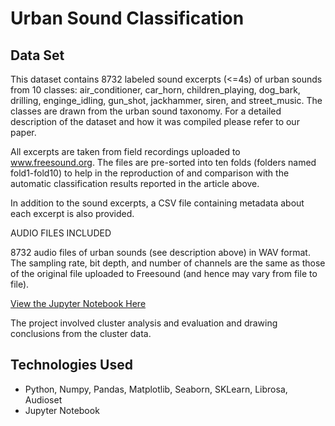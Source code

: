 # Urban Sound Classification

## Data Set

This dataset contains 8732 labeled sound excerpts (<=4s) of urban sounds from 10 classes: air_conditioner, car_horn, children_playing, dog_bark, drilling, enginge_idling, gun_shot, jackhammer, siren, and street_music. The classes are drawn from the urban sound taxonomy. For a detailed description of the dataset and how it was compiled please refer to our paper.

All excerpts are taken from field recordings uploaded to www.freesound.org. The files are pre-sorted into ten folds (folders named fold1-fold10) to help in the reproduction of and comparison with the automatic classification results reported in the article above.

In addition to the sound excerpts, a CSV file containing metadata about each excerpt is also provided.

AUDIO FILES INCLUDED

8732 audio files of urban sounds (see description above) in WAV format. The sampling rate, bit depth, and number of channels are the same as those of the original file uploaded to Freesound (and hence may vary from file to file).


[View the Jupyter Notebook Here](https://github.com/pooja2512/Adult-Census-Income/blob/master/Adult%20Census%20Income.ipynb)

The project involved cluster analysis and evaluation and drawing conclusions from the cluster data.

## Technologies Used
- Python, Numpy, Pandas, Matplotlib, Seaborn, SKLearn, Librosa, Audioset
- Jupyter Notebook
